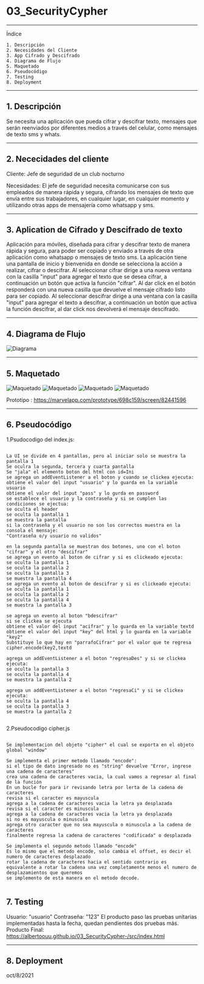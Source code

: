 # 03_SecurityCypher

---

Índice

    1. Descripción
    2. Necesidades del Cliente
    3. App Cifrado y Descifrado
    4. Diagrama de Flujo
    5. Maquetado
    6. Pseudocódigo
    7. Testing
    8. Deployment

---

## 1. Descripción

Se necesita una aplicación que pueda cifrar y descifrar texto, mensajes que serán reenviados por diferentes medios a través del celular, como mensajes de texto sms y whats.

---

## 2. Nececidades del cliente

Cliente:
Jefe de seguridad de un club nocturno

Necesidades:
El jefe de seguridad necesita comunicarse con sus empleados de manera rápida y segura, cifrando los mensajes de texto que envía entre sus trabajadores, en cualquier lugar, en cualquier momento y utilizando otras apps de mensajería como whatsapp y sms.

---

## 3. Aplication de Cifrado y Descifrado de texto

Aplicación para móviles, diseñada para cifrar y descifrar texto de manera rápida y segura, para poder ser copiado y enviado a través de otra aplicación como whatsapp o mensajes de texto sms.
La aplicación tiene una pantalla de inicio y bienvenida en donde se selecciona la acción a realizar, cifrar o descifrar.
Al seleccionar cifrar dirige a una nueva ventana con la casilla "input" para agregar el texto que se desea cifrar, a continuación un botón que activa la función "cifrar". Al dar click en el botón responderá con una nueva casilla que devuelve el mensaje cifrado listo para ser copiado.
Al seleccionar descifrar dirige a una ventana con la casilla "input" para agregar el texto a descifrar, a continuación un botón que activa la función descifrar, al dar click nos devolverá el mensaje descifrado.

---

## 4. Diagrama de Flujo

![Diagrama](./assets/Diagrama.jpeg)

---

## 5. Maquetado

![Maquetado](./assets/Inicio.png) ![Maquetado](./assets/Cif.png) ![Maquetado](./assets/Cifrado.png) ![Maquetado](./assets/Descifrado.png)

Prototipo : https://marvelapp.com/prototype/698c159/screen/82441596

---

## 6. Pseudocódigo

1.Psudocodigo del index.js:

```

La UI se divide en 4 pantallas, pero al iniciar solo se muestra la pantalla 1
Se oculra la segunda, tercera y cuarta pantalla
Se "jala" el elemento boton del html con id=Ini
se agrega un addEventListener a el boton y cuando se clickea ejecuta:
obtiene el valor del input "usuario" y lo guarda en la variable usuario
obtiene el valor del input "pass" y lo gurda en password
se establece el usuario y la contraseña y si se cumplen las condiciones se ejectua:
se oculta el header
se oculta la pantalla 1
se muestra la pantalla
si la contraseña y el usuario no son los correctos muestra en la consola el mensaje:
"Contraseña o/y usuario no validos"

en la segunda pantalla se muestran dos botones, uno con el boton "cifrar" y el otro "descifrar"
se agrega un evento al boton de cifrar y si es clickeado ejecuta:
se oculta la pantalla 1
se oculta la pantalla 2
se oculta la pantalla 3
se muestra la pantalla 4
se agrega un evento al boton de descifrar y si es clickeado ejecuta:
se oculta la pantalla 1
se oculta la pantalla 2
se oculta la pantalla 4
se muestra la pantalla 3

se agrega un evento al boton "bdescifrar"
si se clickea se ejecuta
obtiene el valor del input "acifrar" y lo guarda en la variable textd
obtiene el valor del input "key" del html y lo guarda en la variable "key2"
Substituye lo que hay en "parrafoCifrar" por el valor que te regresa cipher.encode(key2,textd

agrega un addEventListener a el boton "regresaDes" y si se clickea ejecuta:
se oculta la pantalla 3
se oculta la pantalla 4
se muestra la pantalla 2

agrega un addEventListener a el boton "regresaCi" y si se clickea ejecuta:
se oculta la pantalla 4
se oculta la pantalla 3
se muestra la pantalla 2


```

2.Pseudocodigo cipher.js

```

Se implementacion del objeto "cipher" el cual se exporta en el objeto global "window"

Se implementa el primer metodo llamado "encode":
si el tipo de dato ingresado no es "string" devuelve "Error, ingrese una cadena de caracteres"
crea una cadena de caracteres vacia, la cual vamos a regresar al final de la función
En un bucle for para ir revisando letra por lerta de la cadena de caracteres
revisa si el caracter es mayuscula
agrega a la cadena de caracteres vacia la letra ya desplazada
revisa si el caracter es minuscula
agrega a la cadena de caracteres vacia la letra ya desplazada
si no es mayuscula o minuscula
agrega otro caracter que no sea mayuscula o minuscula a la cadena de caracteres
finalmente regresa la cadena de caracteres "codificada" o desplazada

Se implementa el segundo metodo llamado "encode"
Es lo mismo que el metodo encode, solo cambia el offset, es decir el numero de caracteres desplazado
rotar la cadena de caracteres hacia el sentido contrario es equivalente a rotar la cadena una vez completamente menos el numero de desplazamientos que queremos
se implemento de esta manera en el metodo decode.


```

## 7. Testing

Usuario: "usuario" 
Contraseña: "123"
El producto paso las pruebas unitarias implementadas hasta la fecha, quedan pendientes dos pruebas más.
Producto Final: https://albertoouu.github.io/03_SecurityCypher-/src/index.html

---

## 8. Deployment

oct/8/2021
